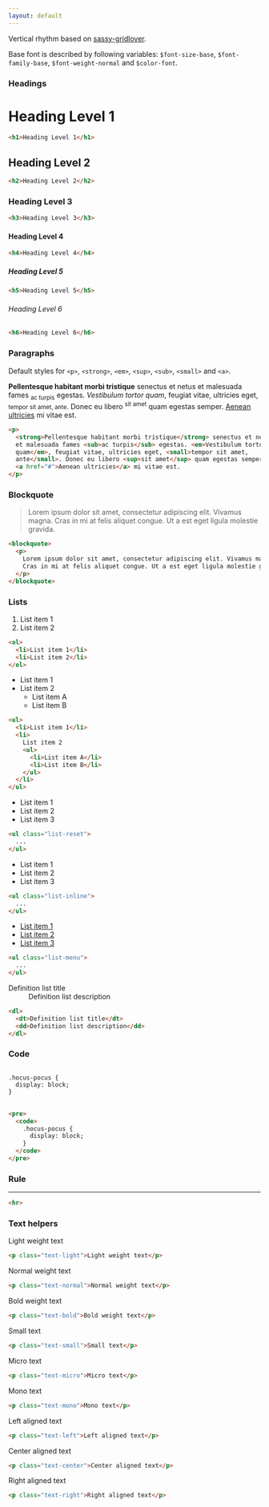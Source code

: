 ```yaml
---
layout: default
---
```


Vertical rhythm based on [sassy-gridlover](https://github.com/hiulit/Sassy-Gridlover).

Base font is described by following variables: `$font-size-base`,
`$font-family-base`, `$font-weight-normal` and `$color-font`.

### Headings

<h1>Heading Level 1</h1>

```html
<h1>Heading Level 1</h1>
```

<h2>Heading Level 2</h2>

```html
<h2>Heading Level 2</h2>
```

<h3>Heading Level 3</h3>

```html
<h3>Heading Level 3</h3>
```

<h4>Heading Level 4</h4>

```html
<h4>Heading Level 4</h4>
```

<h5>Heading Level 5</h5>

```html
<h5>Heading Level 5</h5>
```

<h6>Heading Level 6</h6>

```html
<h6>Heading Level 6</h6>
```

### Paragraphs

Default styles for `<p>`, `<strong>`, `<em>`, `<sup>`, `<sub>`, `<small>`
and `<a>`.

<p>
  <strong>Pellentesque habitant morbi tristique</strong> senectus et netus
  et malesuada fames <sub>ac turpis</sub> egestas. <em>Vestibulum tortor
  quam</em>, feugiat vitae, ultricies eget, <small>tempor sit amet,
  ante</small>. Donec eu libero <sup>sit amet</sup> quam egestas semper.
  <a href="#">Aenean ultricies</a> mi vitae est.
</p>

```html
<p>
  <strong>Pellentesque habitant morbi tristique</strong> senectus et netus
  et malesuada fames <sub>ac turpis</sub> egestas. <em>Vestibulum tortor
  quam</em>, feugiat vitae, ultricies eget, <small>tempor sit amet,
  ante</small>. Donec eu libero <sup>sit amet</sup> quam egestas semper.
  <a href="#">Aenean ultricies</a> mi vitae est.
</p>
```

### Blockquote

<blockquote>
  <p>
    Lorem ipsum dolor sit amet, consectetur adipiscing elit. Vivamus magna.
    Cras in mi at felis aliquet congue. Ut a est eget ligula molestie gravida.
  </p>
</blockquote>

```html
<blockquote>
  <p>
    Lorem ipsum dolor sit amet, consectetur adipiscing elit. Vivamus magna.
    Cras in mi at felis aliquet congue. Ut a est eget ligula molestie gravida.
  </p>
</blockquote>
```

### Lists

<ol>
  <li>List item 1</li>
  <li>List item 2</li>
</ol>

```html
<ol>
  <li>List item 1</li>
  <li>List item 2</li>
</ol>
```

<ul>
  <li>List item 1</li>
  <li>
    List item 2
    <ul>
      <li>List item A</li>
      <li>List item B</li>
    </ul>
  </li>
</ul>

```html
<ul>
  <li>List item 1</li>
  <li>
    List item 2
    <ul>
      <li>List item A</li>
      <li>List item B</li>
    </ul>
  </li>
</ul>
```

<ul class="list-reset">
  <li>List item 1</li>
  <li>List item 2</li>
  <li>List item 3</li>
</ul>

```html
<ul class="list-reset">
  ...
</ul>
```

<ul class="list-inline">
  <li>List item 1</li>
  <li>List item 2</li>
  <li>List item 3</li>
</ul>

```html
<ul class="list-inline">
  ...
</ul>
```

<ul class="list-menu">
  <li><a href="#">List item 1</a></li>
  <li><a href="#">List item 2</a></li>
  <li><a href="#">List item 3</a></li>
</ul>

```html
<ul class="list-menu">
  ...
</ul>
```

<dl>
  <dt>Definition list title</dt>
  <dd>Definition list description</dd>
</dl>

```html
<dl>
  <dt>Definition list title</dt>
  <dd>Definition list description</dd>
</dl>
```

### Code

<pre>
<code>
.hocus-pocus {
  display: block;
}
</code>
</pre>

```html
<pre>
  <code>
    .hocus-pocus {
      display: block;
    }
  </code>
</pre>
```

### Rule

<hr>

```html
<hr>
```

### Text helpers

<p class="text-light">Light weight text</p>

```html
<p class="text-light">Light weight text</p>
```

<p class="text-normal">Normal weight text</p>

```html
<p class="text-normal">Normal weight text</p>
```

<p class="text-bold">Bold weight text</p>

```html
<p class="text-bold">Bold weight text</p>
```

<p class="text-small">Small text</p>

```html
<p class="text-small">Small text</p>
```

<p class="text-micro">Micro text</p>

```html
<p class="text-micro">Micro text</p>
```

<p class="text-mono">Mono text</p>

```html
<p class="text-mono">Mono text</p>
```

<p class="text-left">Left aligned text</p>

```html
<p class="text-left">Left aligned text</p>
```

<p class="text-center">Center aligned text</p>

```html
<p class="text-center">Center aligned text</p>
```

<p class="text-right">Right aligned text</p>

```html
<p class="text-right">Right aligned text</p>
```
